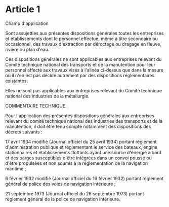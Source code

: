 # Article 1

Champ d'application

Sont assujetties aux présentes dispositions générales toutes les entreprises et établissements dont le personnel effectue, même à titre secondaire ou occasionnel, des travaux d'extraction par déroctage ou dragage en fleuve, rivière ou plan d'eau.

Ces dispositions générales ne sont applicables aux entreprises relevant du Comité technique national des transports et de la manutention pour leur personnel affecté aux travaux visés à l'alinéa ci-dessus que dans la mesure où il n'en est pas décidé autrement par des dispositions réglementaires existantes.

Elles ne sont pas applicables aux entreprises relevant du Comité technique national des industries de la métallurgie.

COMMENTAIRE TECHNIQUE.

Pour l'application des présentes dispositions générales aux entreprises relevant du comité technique national des industries des transports et de la manutention, il doit être tenu compte notamment des dispositions des décrets suivants :

17 avril 1934 modifié (Journal officiel du 25 avril 1934) portant règlement d'administration publique et réglementant le service des bateaux, engins stationnaires et établissements flottants ayant une source d'énergie à bord et des barges susceptibles d'être intégrées dans un convoi poussé ou d'être propulsées et non soumis à la réglementation de la navigation maritime ;

6 février 1932 modifié (Journal officiel du 16 février 1932) portant règlement général de police des voies de navigation intérieure ;

21 septembre 1973 (Journal officiel du 26 septembre 1973) portant règlement général de la police de navigation intérieure.
